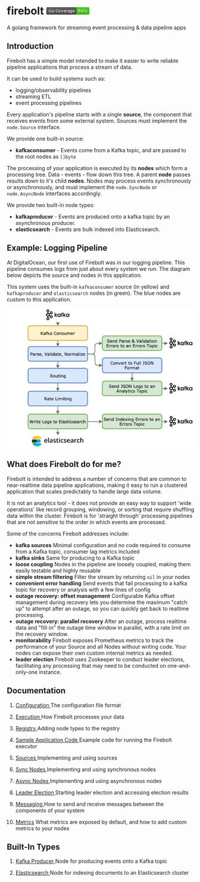 # firebolt ![Code Coverage Badge by Gopherbadger](coverage_badge.png)
A golang framework for streaming event processing & data pipeline apps

## Introduction
Firebolt has a simple model intended to make it easier to write reliable pipeline applications that process a stream of data.

It can be used to build systems such as:
* logging/observability pipelines
* streaming ETL
* event processing pipelines

Every application's pipeline starts with a single **source**, the component that receives events from some external system.  Sources 
must implement the `node.Source` interface.

We provide one built-in source:

 * **kafkaconsumer** - Events come from a Kafka topic, and are passed to the root nodes as `[]byte`

The processing of your application is executed by its **nodes** which form a processing tree.  Data - events - flow down
this tree.   A parent **node** passes results down to it's child **nodes**.  Nodes may process events synchronously or
asynchronously, and must implement the `node.SyncNode` or `node.AsyncNode` interfaces accordingly.

We provide two built-in node types:

 * **kafkaproducer** - Events are produced onto a kafka topic by an asynchronous producer.
 * **elasticsearch** - Events are bulk indexed into Elasticsearch.

## Example: Logging Pipeline
At DigitalOcean, our first use of Firebolt was in our logging pipeline. This pipeline consumes logs from just about
every system we run.   The diagram below depicts the source and nodes in this application.

This system uses the built-in `kafkaconsumer` source (in yellow) and `kafkaproducer` and `elasticsearch` nodes (in green).
The blue nodes are custom to this application.

   ![Logging Pipeline Node Diagram](docs/logging-nodes.png)   

## What does Firebolt do for me?

Firebolt is intended to address a number of concerns that are common to near-realtime data pipeline applications, making it easy
to run a clustered application that scales predictably to handle large data volume.

It is not an analytics tool - it does not provide an easy way to support 'wide operations' like record grouping, windowing, 
or sorting that require shuffling data within the cluster.   Firebolt is for 'straight through' processing pipelines that are
not sensitive to the order in which events are processed.

Some of the concerns Firebolt addresses include:
 * **kafka sources** Minimal configuration and no code required to consume from a Kafka topic, consumer lag metrics included
 * **kafka sinks** Same for producing to a Kafka topic
 * **loose coupling** Nodes in the pipeline are loosely coupled, making them easily testable and highly reusable
 * **simple stream filtering** Filter the stream by returning `nil` in your nodes
 * **convenient error handling** Send events that fail processing to a kafka topic for recovery or analysis with a few lines of config 
 * **outage recovery: offset management** Configurable Kafka offset management during recovery lets you determine the maximum "catch up" to attempt after an outage, so you can quickly get back to realtime processing.
 * **outage recovery: parallel recovery** After an outage, process realtime data and "fill-in" the outage time window in parallel, with a rate limit on the recovery window.
 * **monitorability** Firebolt exposes Prometheus metrics to track the performance of your Source and all Nodes without writing code.  Your nodes can expose their own custom internal metrics as needed.
 * **leader election** Firebolt uses Zookeeper to conduct leader elections, facilitating any processing that may need to be conducted on one-and-only-one instance.


## Documentation

1. [Configuration ](docs/config.md) The configuration file format

1. [Execution ](docs/executor.md) How Firebolt processes your data

1. [Registry ](docs/registry.md) Adding node types to the registry

1. [Sample Application Code ](docs/application.md)  Example code for running the Firebolt executor

1. [Sources ](docs/sources.md) Implementing and using sources

1. [Sync Nodes ](docs/sync-nodes.md) Implementing and using synchronous nodes

1. [Async Nodes ](docs/async-nodes.md) Implementing and using asynchronous nodes

1. [Leader Election ](docs/leader-election.md) Starting leader election and accessing election results

1. [Messaging ](docs/messaging.md) How to send and receive messages between the components of your system

1. [Metrics](docs/metrics.md) What metrics are exposed by default, and how to add custom metrics to your nodes


## Built-In Types

1. [Kafka Producer ](docs/node-kafkaproducer.md) Node for producing events onto a Kafka topic

1. [Elasticsearch ](docs/node-elasticsearch.md) Node for indexing documents to an Elasticsearch cluster

